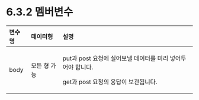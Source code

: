# 6.3.2 멤버변수

<table>
  <thead>
    <tr>
      <th style="text-align:left">&#xBCC0;&#xC218;&#xBA85;</th>
      <th style="text-align:left">&#xB370;&#xC774;&#xD130;&#xD615;</th>
      <th style="text-align:left">&#xC124;&#xBA85;</th>
    </tr>
  </thead>
  <tbody>
    <tr>
      <td style="text-align:left">body</td>
      <td style="text-align:left">&#xBAA8;&#xB4E0; &#xD615; &#xAC00;&#xB2A5;</td>
      <td style="text-align:left">
        <p>put&#xACFC; post &#xC694;&#xCCAD;&#xC5D0; &#xC2E4;&#xC5B4;&#xBCF4;&#xB0BC;
          &#xB370;&#xC774;&#xD130;&#xB97C; &#xBBF8;&#xB9AC; &#xB123;&#xC5B4;&#xB450;&#xC5B4;&#xC57C;
          &#xD569;&#xB2C8;&#xB2E4;.
          <br />
        </p>
        <p>get&#xACFC; post &#xC694;&#xCCAD;&#xC758; &#xC751;&#xB2F5;&#xC774; &#xBCF4;&#xAD00;&#xB429;&#xB2C8;&#xB2E4;.
          <br
          />
        </p>
      </td>
    </tr>
  </tbody>
</table>

